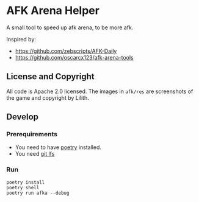 # AFK Arena Helper

A small tool to speed up afk arena, to be more afk.

Inspired by: 

 * https://github.com/zebscripts/AFK-Daily
 * https://github.com/oscarcx123/afk-arena-tools

## License and Copyright

All code is Apache 2.0 licensed.
The images in `afk/res` are screenshots of the game and copyright by Lilith.


## Develop

### Prerequirements

 * You need to have [poetry](https://python-poetry.org/) installed.
 * You need [git lfs](https://git-lfs.github.com/)


### Run

```
poetry install
poetry shell
poetry run afka --debug
```